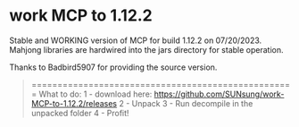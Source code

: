 # work MCP to 1.12.2
Stable and WORKING version of MCP for build 1.12.2 on 07/20/2023. 
Mahjong libraries are hardwired into the jars directory for stable operation.

Thanks to Badbird5907 for providing the source version.
>===================================================
What to do:
1 - download here: https://github.com/SUNsung/work-MCP-to-1.12.2/releases
2 - Unpack
3 - Run decompile in the unpacked folder
4 - Profit!


